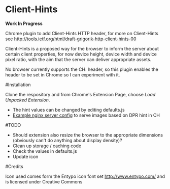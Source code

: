 Client-Hints
============

**Work In Progress**

Chrome plugin to add Client-Hints HTTP header, for more on Client-Hints see http://tools.ietf.org/html/draft-grigorik-http-client-hints-00

Client-Hints is a proposed way for the browser to inform the server about certain client properties, for now device height, device width and device pixel ratio, with the aim that the server can deliver appropriate assets.

No browser currently supports the CH: header, so this plugin enables the header to be set in Chrome so I can experiment with it.


#Installation

Clone the respository and  from Chrome's Extension Page, choose *Load Unpacked Extension*.

- The hint values can be changed by editing defaults.js
- [Example nginx server config](https://gist.github.com/igrigorik/6372614) to serve images based on DPR hint in CH


#TODO

- Should extension also resize the browser to the appropriate dimensions (obviously can't do anything about display density)?
- Clean up storage / caching code
- Check the values in defaults.js
- Update icon

#Credits

Icon used comes form the Entypo icon font set http://www.entypo.com/ and is licensed under Creative Commons

